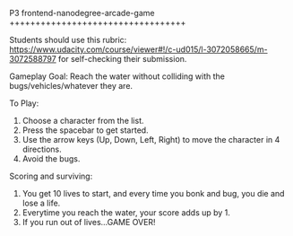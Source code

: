 P3 frontend-nanodegree-arcade-game
++++++++++++++++++++++++++++++++++

Students should use this rubric: https://www.udacity.com/course/viewer#!/c-ud015/l-3072058665/m-3072588797 for self-checking their submission.

Gameplay Goal: Reach the water without colliding with the bugs/vehicles/whatever they are.

To Play:
1. Choose a character from the list.
2. Press the spacebar to get started.
3. Use the arrow keys (Up, Down, Left, Right) to move the character in 4 directions.
4. Avoid the bugs.

Scoring and surviving:
1. You get 10 lives to start, and every time you bonk and bug, you die and lose a life.
2. Everytime you reach the water, your score adds up by 1.
3. If you run out of lives...GAME OVER!